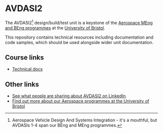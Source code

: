 # AVDASI2

The AVDASI2[^1] design/build/test unit is a keystone of the [Aerospace MEng and BEng programmes](https://www.bristol.ac.uk/study/undergraduate/search/?query=aerospace) at the [University of Bristol](https://bristol.ac.uk).

This repository contains technical resources including documentation and code samples, which should be used alongside wider unit documentation.

## Course links

* [Technical docs](https://avdasi2.github.io/docs/)

## Other links

* [See what people are sharing about AVDASI2 on LinkedIn](https://www.linkedin.com/search/results/all/?keywords=%22avdasi2%22).
* [Find out more about our Aerospace programmes at the University of Bristol](https://www.bristol.ac.uk/study/undergraduate/search/?query=aerospace)

[^1]: Aerospace Vehicle Design And Systems Integration - it's a mouthful, but AVDASIs 1-4 span our BEng and MEng programmes.
